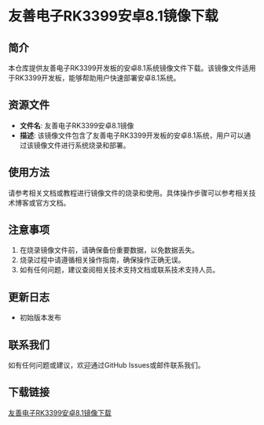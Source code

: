 # 友善电子RK3399安卓8.1镜像下载

## 简介
本仓库提供友善电子RK3399开发板的安卓8.1系统镜像文件下载。该镜像文件适用于RK3399开发板，能够帮助用户快速部署安卓8.1系统。

## 资源文件
- **文件名**: 友善电子RK3399安卓8.1镜像
- **描述**: 该镜像文件包含了友善电子RK3399开发板的安卓8.1系统，用户可以通过该镜像文件进行系统烧录和部署。

## 使用方法
请参考相关文档或教程进行镜像文件的烧录和使用。具体操作步骤可以参考相关技术博客或官方文档。

## 注意事项
1. 在烧录镜像文件前，请确保备份重要数据，以免数据丢失。
2. 烧录过程中请遵循相关操作指南，确保操作正确无误。
3. 如有任何问题，建议查阅相关技术支持文档或联系技术支持人员。

## 更新日志
- 初始版本发布

## 联系我们
如有任何问题或建议，欢迎通过GitHub Issues或邮件联系我们。

## 下载链接

[友善电子RK3399安卓8.1镜像下载](https://pan.quark.cn/s/7265bac69af2)